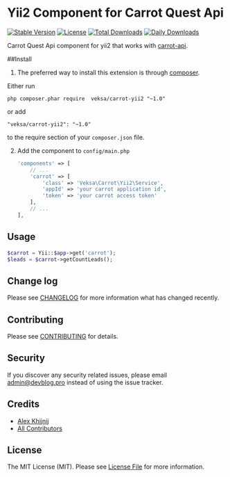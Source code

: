 # Yii2 Component for Carrot Quest Api

[![Stable Version](https://poser.pugx.org/veksa/carrot-yii2/v/stable)](https://packagist.org/packages/veksa/carrot-yii2)
[![License](https://poser.pugx.org/veksa/carrot-yii2/license)](https://packagist.org/packages/veksa/carrot-yii2)
[![Total Downloads](https://poser.pugx.org/veksa/carrot-yii2/downloads)](https://packagist.org/packages/veksa/carrot-yii2)
[![Daily Downloads](https://poser.pugx.org/veksa/carrot-yii2/d/daily)](https://packagist.org/packages/veksa/carrot-yii2)

Carrot Quest Api component for yii2 that works with [carrot-api](https://github.com/veksa/carrot-api).

##Install
1. The preferred way to install this extension is through [composer](http://getcomposer.org/download/).

Either run

```
php composer.phar require  veksa/carrot-yii2 "~1.0"
```

or add

```
"veksa/carrot-yii2": "~1.0"
```

to the require section of your `composer.json` file.

2. Add the component to `config/main.php`

    ```php
    'components' => [
        // ...
        'carrot' => [
            'class' => 'Veksa\Carrot\Yii2\Service',
            'appId' => 'your carrot application id',
            'token' => 'your carrot access token'
        ],
        // ...
    ],
    ```
## Usage

```php
$carrot = Yii::$app->get('carrot');
$leads = $carrot->getCountLeads();
```

## Change log

Please see [CHANGELOG](CHANGELOG.md) for more information what has changed recently.

## Contributing

Please see [CONTRIBUTING](CONTRIBUTING.md) for details.

## Security

If you discover any security related issues, please email admin@devblog.pro instead of using the issue tracker.

## Credits

- [Alex Khijnij](https://github.com/veksa)
- [All Contributors](../../contributors)

## License

The MIT License (MIT). Please see [License File](LICENSE.md) for more information.
